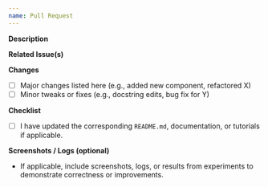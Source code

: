 ```yaml
---
name: Pull Request
---
```


**Description**
  <!-- Briefly describe what this PR does. Include relevant context such as bug fixes, new features, or refactoring. -->

**Related Issue(s)**
<!-- issue number(s), if applicable -->

**Changes**
- [ ] Major changes listed here (e.g., added new component, refactored X)
- [ ] Minor tweaks or fixes (e.g., docstring edits, bug fix for Y)

**Checklist**
- [ ] I have updated the corresponding `README.md`, documentation, or tutorials if applicable.
<!-- - [ ] I have added or updated tests where relevant. -->
<!-- - [ ] I have ensured all existing and new tests pass locally. -->
<!-- - [ ] I have run lint checks (`ruff`, `black`, etc.) to comply with project code style. -->
<!-- - [ ] I have documented new functions/classes or significant changes using docstrings. -->

**Screenshots / Logs (optional)**
- If applicable, include screenshots, logs, or results from experiments to demonstrate correctness or improvements.

